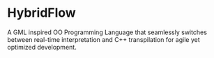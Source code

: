 # HybridFlow
A GML inspired OO Programming Language that seamlessly switches between real-time interpretation and C++ transpilation for agile yet optimized development.

